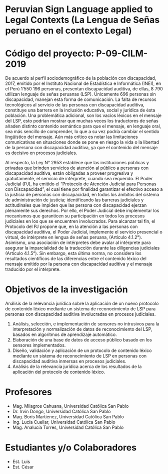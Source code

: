 # Peruvian Sign Language applied to Legal Contexts  (La Lengua de Señas peruano en el contexto Legal)

# Código del proyecto: P-09-CILM-2019

De acuerdo al perfil sociodemográfico de la población con discapacidad, 2017, emitido por el Instituto Nacional de Estadística e Informática (INEI), en el Perú 1’550 196 personas, presentan discapacidad auditiva, de ellas, 8 790 utilizan lenguaje de señas peruanas (LSP). Únicamente 696 personas sin discapacidad, manejan esta forma de comunicación. La falta de recursos tecnológicos al servicio de las personas con discapacidad auditiva, constituye una barrera en la inclusión educativa, social y jurídica de ésta población. Una problemática adicional, son los vacíos léxicos en el mensaje del LSP, esto podrían mostrar que muchas veces los traductores de señas añaden distinto contenido semántico para que el mensaje, en lenguaje oral, sea más sencillo de comprender, lo que a su vez podría cambiar el sentido lingüístico del mensaje. Aún más crítico es notar las limitaciones comunicativas en situaciones donde se pone en riesgo la vida o la libertad de la persona con discapacidad auditiva, ya que el contenido del mensaje es decisivo en procesos judiciales.

Al respecto, la Ley N° 2953 establece que las instituciones públicas y privadas que brinden servicios de atención al público a personas con discapacidad auditiva, están obligadas a proveer progresiva y gratuitamente, el servicio de intérprete, cuando sea requerido. El Poder Judicial (PJ), ha emitido el “Protocolo de Atención Judicial para Personas con Discapacidad”, el cual tiene por finalidad garantizar el efectivo acceso a la justicia de personas con discapacidad, en todos los ámbitos del sistema de administración de justicia; identificando las barreras judiciales y actitudinales que impiden que las persona con discapacidad ejerzan plenamente sus derechos. Por ello, el Poder Judicial debe implementar los mecanismos que garanticen su participación en todos los procesos judiciales en los que se encuentren involucrados.
Para alcanzar tal fin, el Protocolo del PJ propone que, en la atención a las personas con discapacidad auditiva, el Poder Judicial, implemente el servicio presencial o virtual, de intérprete en lengua de señas peruana, (Artículo 4.1.2°). Asimismo, una asociación de intérpretes debe avalar al intérprete para asegurar la imparcialidad de la traducción durante las diligencias judiciales (Artículo 4.1.5°). Sin embargo, esta última norma, no considera los resultados científicos de las diferencias entre el contenido léxico del mensaje emitido por la persona con discapacidad auditiva y el mensaje traducido por el intérprete.


# Objetivos de la investigación

Análisis de la relevancia jurídica sobre la aplicación de un nuevo protocolo de contenido léxico mediante un sistema de reconocimiento de LSP para personas con discapacidad auditiva involucradas en procesos judiciales.

1. Análisis, selección, e implementación de sensores no intrusivos para la interpretación y normalización de datos de reconocimiento del LSP, basados en algoritmos de aprendizaje automático.
2. Elaboración de una base de datos de acceso público basado en los sensores implementados.
3. Diseño, validación y aplicación de un protocolo de contenido léxico mediante un sistema de reconocimiento
de LSP en personas con discapacidad auditiva inmersas en procesos judiciales.
4. Análisis de la relevancia jurídica acerca de los resultados de la aplicación del protocolo de contenido léxico.

# Profesores
- Mag. Milagros Cahuana, Universidad Católica San Pablo
- Dr. Irvin Dongo, Universidad Católica San Pablo
- Mag. Boris Martienez, Universidad Católica San Pablo
- Ing. Lucía Cuellar, Universidad Católica San Pablo
- Mag. Analucía Torres, Universidad Católica San Pablo


# Estudiantes y/o Colaboradores
- Est. Luis 
- Est. César
